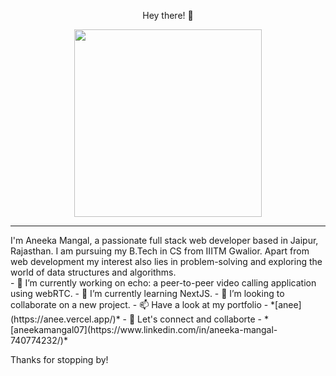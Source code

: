 <div align="center">
  <p font-size="24px" font-weight="bold" padding="20px">Hey there! 👋</p>
</div>

<div align="center">
  <img src="https://media.tenor.com/AlUkiGkR2j8AAAAC/new-game-ahagon-umiko-programming.gif" width="300px"/>
</div>
<hr>
I'm Aneeka Mangal, a passionate full stack web developer
based in Jaipur, Rajasthan. I am pursuing my B.Tech in CS from IIITM Gwalior. Apart from web development my interest also lies in problem-solving and exploring the world of data structures and algorithms.
<br>
- 🔭 I’m currently working on echo: a peer-to-peer video calling application using webRTC.
- 🌱 I’m currently learning NextJS.
- 👯 I’m looking to collaborate on a new project.
- 📫 Have a look at my portfolio - *[anee](https://anee.vercel.app/)*
- 🙌 Let's connect and collaborte - *[aneekamangal07](https://www.linkedin.com/in/aneeka-mangal-740774232/)*

Thanks for stopping by!
